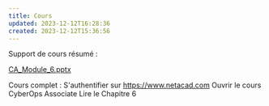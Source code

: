 ```yaml
---
title: Cours
updated: 2023-12-12T16:28:36
created: 2023-12-12T15:36:56
---
```


Support de cours résumé :

[CA_Module_6.pptx](https://groupesb-my.sharepoint.com/:p:/g/personal/arthur_trouillon_saint-benigne_fr/EQkYlN17hARIhXBDgkiMCx4BUbDcQdJITKRKO7Vzop05Xg)

Cours complet :
S'authentifier sur <https://www.netacad.com>
Ouvrir le cours CyberOps Associate
Lire le Chapitre 6
